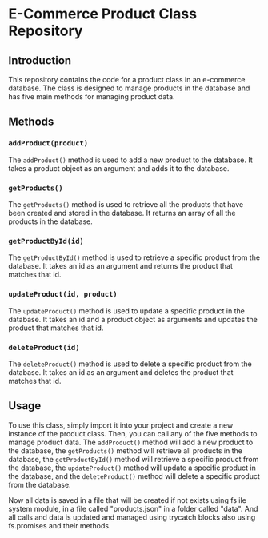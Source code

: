 # E-Commerce Product Class Repository

## Introduction
This repository contains the code for a product class in an e-commerce database. The class is designed to manage products in the database and has five main methods for managing product data.

## Methods

### `addProduct(product)`
The `addProduct()` method is used to add a new product to the database. It takes a product object as an argument and adds it to the database.

### `getProducts()`
The `getProducts()` method is used to retrieve all the products that have been created and stored in the database. It returns an array of all the products in the database.

### `getProductById(id)`
The `getProductById()` method is used to retrieve a specific product from the database. It takes an id as an argument and returns the product that matches that id.

### `updateProduct(id, product)`
The `updateProduct()` method is used to update a specific product in the database. It takes an id and a product object as arguments and updates the product that matches that id.

### `deleteProduct(id)`
The `deleteProduct()` method is used to delete a specific product from the database. It takes an id as an argument and deletes the product that matches that id.

## Usage
To use this class, simply import it into your project and create a new instance of the product class. Then, you can call any of the five methods to manage product data. The `addProduct()` method will add a new product to the database, the `getProducts()` method will retrieve all products in the database, the `getProductById()` method will retrieve a specific product from the database, the `updateProduct()` method will update a specific product in the database, and the `deleteProduct()` method will delete a specific product from the database.

Now all data is saved in a file that will be created if not exists using fs ile system module, in a file called "products.json" in a folder called "data". And all calls and data is updated and managed using trycatch blocks also using fs.promises and their methods.